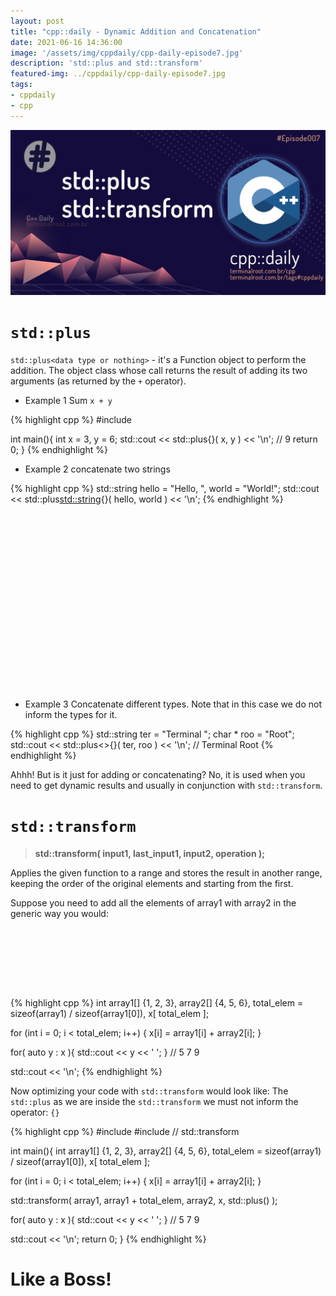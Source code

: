 ```yaml
---
layout: post
title: "cpp::daily - Dynamic Addition and Concatenation"
date: 2021-06-16 14:36:00
image: '/assets/img/cppdaily/cpp-daily-episode7.jpg'
description: 'std::plus and std::transform'
featured-img: ../cppdaily/cpp-daily-episode7.jpg
tags:
- cppdaily
- cpp
---
```


![cpp::daily - Dynamic Addition and Concatenation](/assets/img/cppdaily/cpp-daily-episode7.jpg)

# `std::plus`
`std::plus<data type or nothing>` - it's a Function object to perform the addition. The object class whose call returns the result of adding its two arguments (as returned by the `+` operator).
+ Example 1
Sum `x + y`

{% highlight cpp %}
#include <iostream>

int main(){
  int x = 3, y = 6;
  std::cout << std::plus<int>{}( x, y ) << '\n'; // 9
  return 0;
}
{% endhighlight %}

+ Example 2
concatenate two strings

{% highlight cpp %}
std::string hello = "Hello, ", world = "World!";
std::cout << std::plus<std::string>{}( hello, world ) << '\n';
{% endhighlight %}


<!-- QUADRADO -->
<script async src="//pagead2.googlesyndication.com/pagead/js/adsbygoogle.js"></script>
<ins class="adsbygoogle"
style="display:inline-block;width:336px;height:280px"
data-ad-client="ca-pub-2838251107855362"
data-ad-slot="5351066970"></ins>
<script>
(adsbygoogle = window.adsbygoogle || []).push({});
</script>

+ Example 3
Concatenate different types. Note that in this case we do not inform the types for it.

{% highlight cpp %}
std::string ter = "Terminal ";
char * roo = "Root";
std::cout << std::plus<>{}( ter, roo ) << '\n'; // Terminal Root
{% endhighlight %}

Ahhh! But is it just for adding or concatenating? No, it is used when you need to get dynamic results and usually in conjunction with `std::transform`.

# `std::transform`
> **std::transform( input1, last_input1, input2, operation );**

Applies the given function to a range and stores the result in another range, keeping the order of the original elements and starting from the first.

Suppose you need to add all the elements of array1 with array2 in the generic way you would:

<!-- LISTA MIN -->
<script async src="//pagead2.googlesyndication.com/pagead/js/adsbygoogle.js"></script>
<ins class="adsbygoogle"
style="display:inline-block;width:730px;height:95px"
data-ad-client="ca-pub-2838251107855362"
data-ad-slot="5351066970"></ins>
<script>
(adsbygoogle = window.adsbygoogle || []).push({});
</script>

{% highlight cpp %}
int array1[] {1, 2, 3},
    array2[] {4, 5, 6},
    total_elem = sizeof(array1) / sizeof(array1[0]),
    x[ total_elem ];

for (int i = 0; i < total_elem; i++) {
x[i] = array1[i] + array2[i];
}

for( auto y : x ){
  std::cout << y << ' ';
} // 5 7 9

std::cout << '\n';
{% endhighlight %}

Now optimizing your code with `std::transform` would look like: The `std::plus` as we are inside the `std::transform` we must not inform the operator: `{}`

{% highlight cpp %}
#include <iostream>
#include <algorithm> // std::transform

int main(){
  int array1[] {1, 2, 3},
      array2[] {4, 5, 6},
      total_elem = sizeof(array1) / sizeof(array1[0]),
      x[ total_elem ];

  for (int i = 0; i < total_elem; i++) {
  x[i] = array1[i] + array2[i]; 
  } 

  std::transform( array1, array1 + total_elem, array2, x, std::plus<int>() );

  for( auto y : x ){
    std::cout << y << ' ';
  } // 5 7 9

  std::cout << '\n';
  return 0;
}
{% endhighlight %}

# Like a Boss!


    
